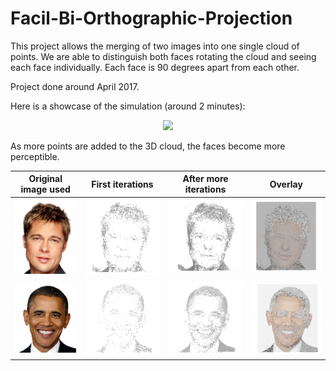 # Facil-Bi-Orthographic-Projection

This project allows the merging of two images into one single cloud of points.
We are able to distinguish both faces rotating the cloud and seeing each face individually.
Each face is 90 degrees apart from each other.

Project done around April 2017.

Here is a showcase of the simulation (around 2 minutes):

<p align="center">
  <img src="/screenshots/showcase.gif"/>
</p>

As more points are added to the 3D cloud, the faces become more perceptible.

| Original image used | First iterations | After more iterations | Overlay |
:----:|:------:|:-----:|:----:
<img src="/screenshots/brad_pitt_original.jpg" width="190"/>  | <img src="/screenshots/brad_pitt.PNG" width="230"/> | <img src="/screenshots/brad_pitt2.PNG" width="230"/>| <img src="/screenshots/brad_pitt_pic.PNG" width="230"/>
<img src="/screenshots/obama_original.jpg" width="190"/>  | <img src="/screenshots/obama.PNG" width="230"/> | <img src="/screenshots/obama2.PNG" width="230"/>  | <img src="/screenshots/obama_pic.PNG" width="230"/> 

